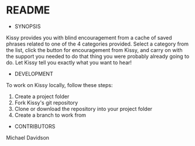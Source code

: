 # README

* SYNOPSIS

Kissy provides you with blind encouragement from a cache of saved phrases related to one of the 4 categories provided. Select a category from the list, click the button for encouragement from Kissy, and carry on with the support you needed to do that thing you were probably already going to do. Let Kissy tell you exactly what you want to hear!

* DEVELOPMENT

To work on Kissy locally, follow these steps:

1. Create a project folder
2. Fork Kissy's git repository
3. Clone or download the repository into your project folder
4. Create a branch to work from

* CONTRIBUTORS

Michael Davidson
